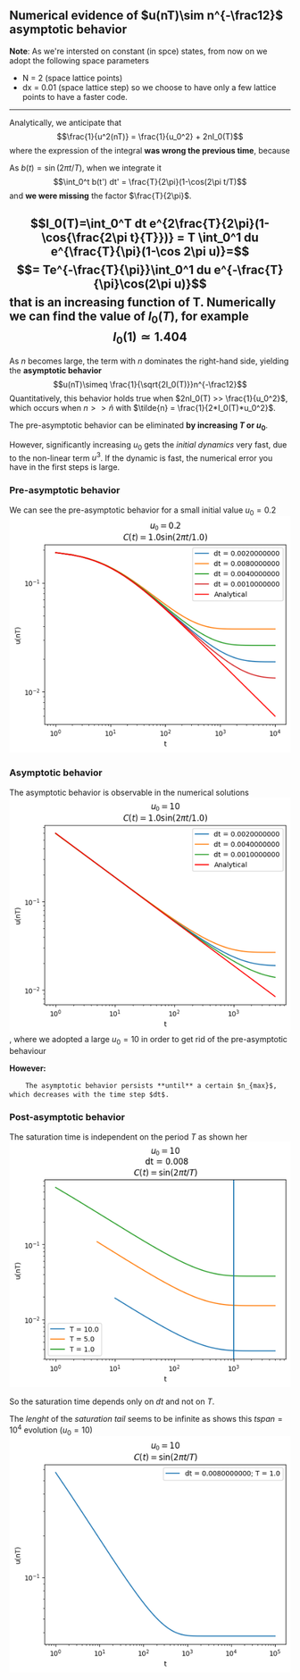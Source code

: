 ## Numerical evidence of $u(nT)\sim n^{-\frac12}$ asymptotic behavior

**Note**: As we're intersted on constant (in spce) states, from now on we adopt the following space parameters
- N = 2 (space lattice points)
- dx = 0.01 (space lattice step)
so we choose to have only a few lattice points to have a faster code.
--------------

Analytically, we anticipate that 
$$\frac{1}{u^2(nT)} = \frac{1}{u_0^2} + 2nI_0(T)$$
where the expression of the integral **was wrong the previous time**, because

As $b(t) = \sin(2\pi t/T)$, when we integrate it $$\int_0^t b(t') dt' = \frac{T}{2\pi}(1-\cos(2\pi t/T)$$ and **we were missing** the factor $\frac{T}{2\pi}$.

$$I_0(T)=\int_0^T dt e^{2\frac{T}{2\pi}(1-\cos{\frac{2\pi t}{T}})} = T \int_0^1 du e^{\frac{T}{\pi}(1-\cos 2\pi u)}=$$ 
$$= Te^{-\frac{T}{\pi}}\int_0^1 du e^{-\frac{T}{\pi}\cos(2\pi u)}$$
that is an increasing function of T. 
Numerically we can find the value of $I_0(T)$, for example 
$$I_0(1)\simeq 1.404$$
--------------
As $n$ becomes large, the term with $n$ dominates the right-hand side, yielding the **asymptotic behavior**
$$u(nT)\simeq \frac{1}{\sqrt{2I_0(T)}}n^{-\frac12}$$
Quantitatively, this behavior holds true when $2nI_0(T) >> \frac{1}{u_0^2}$, which occurs when $n>>\tilde{n}$ with $`\tilde{n} = \frac{1}{2*I_0(T)*u_0^2}`$.

The pre-asymptotic behavior can be eliminated **by increasing $T$ or $u_0$**.

However, significantly increasing $u_0$ gets the _initial dynamics_ very fast, due to the non-linear term $u^3$.
If the dynamic is fast, the numerical error you have in the first steps is large.


### Pre-asymptotic behavior

We can see the pre-asymptotic behavior for a small initial value $u_0 = 0.2$ ![here](../Plots/asymptotic%20new%20plots/analytical%20u=0.2.png?raw=true)

### Asymptotic behavior
The asymptotic behavior is observable in the numerical solutions ![here](../Plots/asymptotic%20new%20plots/analytical%20u=10.png?raw=true), where we adopted a large $u_0=10$ in order to get rid of the pre-asymptotic behaviour

**However:**
        
        The asymptotic behavior persists **until** a certain $n_{max}$, which decreases with the time step $dt$.

### Post-asymptotic behavior
The saturation time is independent on the period $T$ as shown her
![here](../Plots/asymptotic%20new%20plots/fixed%20dt=0.008%20u=0.2.png?raw=true)

So the saturation time depends only on $dt$ and not on $T$.

The _lenght_ of the _saturation tail_ seems to be infinite as shows this $tspan = 10^4$ evolution ($u_0 = 10$)
![here](../Plots/asymptotic%20new%20plots/saturation%20tail.png?raw=true)